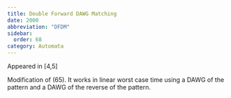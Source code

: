 ```yaml
---
title: Double Forward DAWG Matching
date: 2000
abbreviation: "DFDM"
sidebar:
  order: 68
category: Automata
---
```


Appeared in [4,5]

Modification of (65). It works in linear worst case time using a DAWG of the pattern and a DAWG of the reverse of the pattern.
